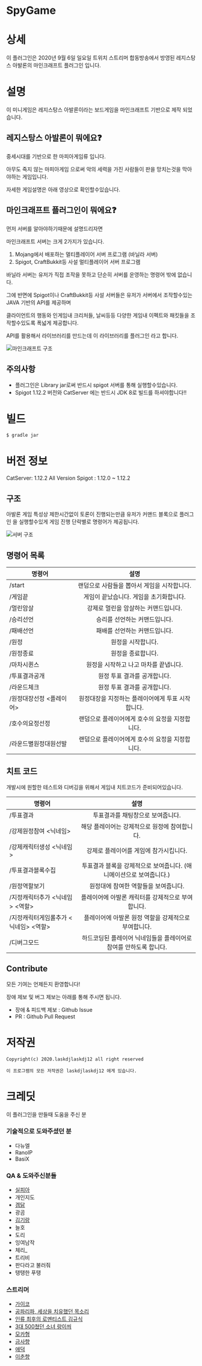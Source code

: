 # SpyGame

# 상세 

이 플러그인은 2020년 9월 6일 일요일 트위치 스트리머 합동방송에서 방영된 
레지스탕스 아발론의 마인크래프트 플러그인 입니다. 


# 설명
이 미니게임은 레지스탕스 아발론이라는 보드게임을 마인크래프트 기반으로 제작 되었습니다.

## 레지스탕스 아발론이 뭐에요❓
중세시대를 기반으로 한 마피아게임류 입니다.

아무도 죽지 않는 마피아게임 으로써 악의 세력을 가진 사람들이 판을 망치는것을 막아야하는 게임입니다.

자세한 게임설명은 아래 영상으로 확인할수있습니다.


## 마인크래프트 플러그인이 뭐에요❓
먼저 서버를 알아야하기때문에 설명드리자면

마인크래프트 서버는 크게 2가지가 있습니다.

1. Mojang에서 배포하는 멀티플레이어 서버 프로그램 (바닐라 서버)
2. Spigot, CraftBukkit등 사설 멀티플레이어 서버 프로그램

바닐라 서버는 유저가 직접 조작을 못하고 단순히 서버를 운영하는 명령어 밖에 없습니다.

그에 반면에 Spigot이나 CraftBukkit등 사설 서버들은 유저가 서버에서 조작할수있는 JAVA 기반의 API를 제공하며

클라이언트의 행동와 인게임내 크리처들, 날씨등등 다양한 게임내 이펙트와 패킷들을 조작할수있도록 폭넓게 제공합니다.

API를 활용해서 라이브러리를 만드는데 이 라이브러리를 플러그인 라고 합니다.

![마인크래프트 구조](asset/스크린샷%202020-09-13%20오후%207.02.54.png)


## 주의사항
* 플러그인은 Library jar로써 반드시 spigot 서버를 통해 실행할수있습니다.
* Spigot 1.12.2 버전와 CatServer 에는 반드시 JDK 8로 빌드를 하셔야합니다!! 

# 빌드
```
$ gradle jar 
```

# 버전 정보
CatServer: 1.12.2 All Version
Spigot : 1.12.0 ~ 1.12.2

## 구조

아발론 게임 특성상 제한시간없이 토론이 진행되는만큼
유저가 커맨드 블록으로 플러그인 을 실행할수있게
게임 진행 단락별로 명령어가 제공됩니다.

![서버 구조](asset/스크린샷%202020-09-13%20오후%207.48.50.png)


## 명령어 목록


| 명령어        | 설명           |
| ------------- |:-------------:|
| /start      | 랜덤으로 사람들을 뽑아서 게임을 시작합니다. |
| /게임끝      | 게임이 끝났습니다. 게임을 초기화합니다. |
| /멀린암살      | 강제로 멀린을 암살하는 커맨드입니다. |
| /승리선언      | 승리를 선언하는 커맨드입니다.|
| /패배선언      | 패배를 선언하는 커맨드입니다. |
| /원정      | 원정을 시작합니다. |
| /원정종료    | 원정을 종료합니다. |
| /마차시퀸스 | 원정을 시작하고 나고 마차를 끝냅니다. |
| /투표결과공개 | 원정 투표 결과를 공개합니다. |
| /라운드체크 | 원정 투표 결과를 공개합니다. |
| /원정대장선정 <플레이어> | 원정대장을 지정하는 플레이어에게 투표 시작합니다. |
| /호수의요정선정 | 랜덤으로 플레이어에게 호수의 요정을 지정합니다. |
| /라운드별원정대원선발 | 랜덤으로 플레이어에게 호수의 요정을 지정합니다. |

## 치트 코드
개발시에 원할한 테스트와 디버깅을 위해서 게임내 치트코드가 준비되어있습니다.

| 명령어        | 설명           |
| ------------- |:-------------:|
| /투표결과      | 투표결과를 채팅창으로 보여줍니다. |
| /강제원정참여 <닉네임>      | 해당 플레이어는 강제적으로 원정에 참여합니다. |
| /강제캐릭터생성 <닉네임>      | 강제로 플레이어를 게임에 참가시킵니다. |
| /투표결과블록수집      | 투표결과 블록을 강제적으로 보여줍니다. (애니메이션으로 보여줍니다.)|
| /원정역할보기      | 원정대에 참여한 역할들을 보여줍니다. |
| /지정캐릭터추가  <닉네임> <역할>    | 플레이어에 아발론 캐릭터를 강제적으로 부여합니다.|
| /지정캐릭터게임롤추가 <닉네임> <역할>   | 플레이어에 아발론 원정 역할을 강제적으로 부여합니다. |
| /디버그모드 | 하드코딩된 플레이어 닉네임들을 플레이어로 참여를 안하도록 합니다.|
    
## Contribute
모든 기여는 언제든지 환영합니다!

장애 제보 및 버그 제보는 아래를 통해 주시면 됩니다.

* 장애 & 피드백 제보 : Github Issue 
* PR : Github Pull Request

# 저작권

```
Copyright(c) 2020.laskdjlaskdj12 all right reserved

이 프로그램의 모든 저작권은 laskdjlaskdj12 에게 있습니다.
```

# 크레딧
이 플러그인을 만들때 도움을 주신 분

### 기술적으로 도와주셨던 분
- 다뉴엘
- RanolP
- BasiX


### QA & 도와주신분들
 - [실피아](https://www.twitch.tv/leegw15)
 - 개인지도
 - [겜닭](https://www.twitch.tv/poi124)
 - 광곰
 - [김기랑](https://www.twitch.tv/kimgirang)
 - 늘호
 - 도리
 - 잉여남작
 - 체리_
 - 트리비
 - 판다라고 불러줘
 - 탱탱한 푸탱

### 스트리머
  - [가이코](https://www.twitch.tv/pymyp2288)
  - [공파리파, 세상을 치유했던 목소리](https://www.twitch.tv/gongparipa)
  - [인류 최후의 로멘티스트 김규식](https://www.youtube.com/channel/UC_eXONnL5HKKTpa6_t4BTOw)
  - [3대 500쳤던 소녀 랑이씌](https://www.twitch.tv/rang0210)
  - [모카형](https://www.twitch.tv/oilj_far)
  - [금사향](https://www.twitch.tv/sah_yang)
  - [애덕](https://www.twitch.tv/aduck09)
  - [이춘향](https://www.twitch.tv/leechunhyang)
